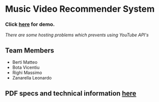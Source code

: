 # Music Video Recommender System
<h3>Click <a href="https://todo-larvel.herokuapp.com">here</a> for demo.</h3>

<i>There are some hosting problems which prevents using YouTube API's</i>

## Team Members
- Berti Matteo
- Bota Vicentiu
- Righi Massimo
- Zanarella Leonardo

## PDF specs and technical information <a href="project.pdf">here</a>
